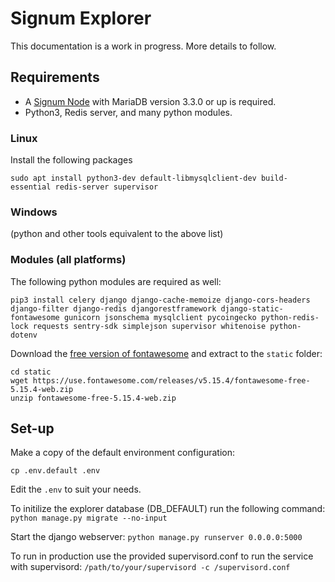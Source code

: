 # Signum Explorer
This documentation is a work in progress. More details to follow.


## Requirements

 - A [Signum Node](https://github.com/signum-network/signum-node) with MariaDB version 3.3.0 or up is required.
 - Python3, Redis server, and many python modules.

### Linux

Install the following packages

```
sudo apt install python3-dev default-libmysqlclient-dev build-essential redis-server supervisor
```

### Windows

(python and other tools equivalent to the above list)

### Modules (all platforms)

The following python modules are required as well:
```
pip3 install celery django django-cache-memoize django-cors-headers django-filter django-redis djangorestframework django-static-fontawesome gunicorn jsonschema mysqlclient pycoingecko python-redis-lock requests sentry-sdk simplejson supervisor whitenoise python-dotenv
```

Download the [free version of fontawesome](https://use.fontawesome.com/releases/v5.15.4/fontawesome-free-5.15.4-web.zip) and extract to the `static` folder:
```
cd static
wget https://use.fontawesome.com/releases/v5.15.4/fontawesome-free-5.15.4-web.zip
unzip fontawesome-free-5.15.4-web.zip
```

## Set-up

Make a copy of the default environment configuration:

`cp .env.default .env`

Edit the `.env` to suit your needs.

To initilize the explorer database (DB_DEFAULT) run the following command:
```python manage.py migrate --no-input```

Start the django webserver:
```python manage.py runserver 0.0.0.0:5000```

To run in production use the provided supervisord.conf to run the service with supervisord:
```/path/to/your/supervisord -c /supervisord.conf```
